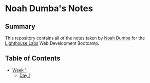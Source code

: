 # Noah Dumba's Notes
## Summary 

This repository contains all of the notes taken by [Noah Dumba](https://github.com/NoahDumba) for the [Lighthouse Labs](https://www.lighthouselabs.ca/) Web Development Bootcamp.

## Table of Contents
* [Week 1](/Week_1)
  * [Day 1](/Week_1/Day_1)